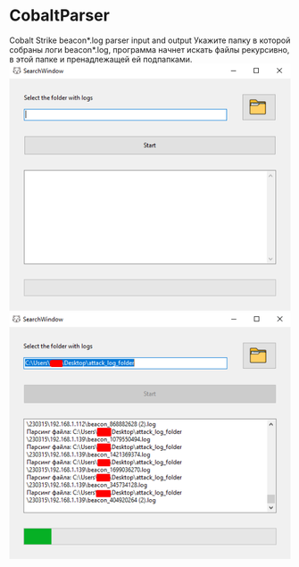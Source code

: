 # CobaltParser
 Cobalt Strike beacon*.log parser input and output
 Укажите папку в которой собраны логи beacon*.log, программа начнет искать файлы рекурсивно, в этой папке и пренадлежащей ей подпапками.
 <img src="screenshot.png">
 <img src="screenshot2.png">
